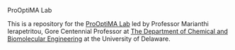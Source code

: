 ProOptiMA Lab
 
This is a repository for the [ProOptiMA Lab](https://www.mierapetritou.com/) led by Professor Marianthi Ierapetritou, Gore Centennial Professor at [The Department of Chemical and Biomolecular Engineering](https://cbe.udel.edu/) at the University of Delaware.
